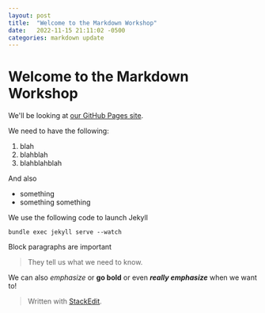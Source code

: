 ```yaml
---
layout: post
title:  "Welcome to the Markdown Workshop"
date:   2022-11-15 21:11:02 -0500
categories: markdown update
---
```


# Welcome to the Markdown Workshop

We'll be looking at [our GitHub Pages site](https://brandonkatzir.github.io/KatzirDemo2). 

We need to have the following: 
1. blah
2. blahblah
3. blahblahblah

And also
* something
* something something

We use the following code to launch Jekyll 

```bundle exec jekyll serve --watch```

Block paragraphs are important
> They tell us what we need to know. 

We can also *emphasize* or **go bold** or even ***really emphasize*** when we want to! 






> Written with [StackEdit](https://stackedit.io/).